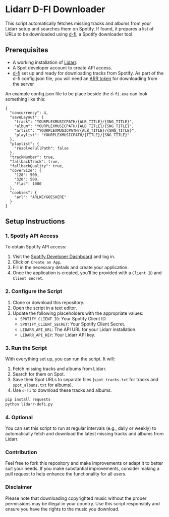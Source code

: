 # Lidarr D-FI Downloader

This script automatically fetches missing tracks and albums from your Lidarr setup and searches them on Spotify. If found, it prepares a list of URLs to be downloaded using [d-fi](https://notabug.org/sayem314/d-fi), a Spotify downloader tool.

## Prerequisites

- A working installation of [Lidarr](https://lidarr.audio/).
- A Spot developer account to create API access.
- [d-fi](https://notabug.org/sayem314/d-fi) set up and ready for downloading tracks from Spotify. As part of the d-fi config.json file, you will need an [ARR token](https://rentry.org/firehawk52#deezer-arls) for downloading from the server

An example config.json file to be place beside the `d-fi.exe` can look something like this:
```
{
  "concurrency": 4,
  "saveLayout": {
    "track": "YOURPLEXMUSICPATH/{ALB_TITLE}/{SNG_TITLE}",
    "album": "YOURPLEXMUSICPATH/{ALB_TITLE}/{SNG_TITLE}",
    "artist": "YOURPLEXMUSICPATH/{ALB_TITLE}/{SNG_TITLE}",
    "playlist": "YOURPLEXMUSICPATH/{TITLE}/{SNG_TITLE}"
  },
  "playlist": {
    "resolveFullPath": false
  },
  "trackNumber": true,
  "fallbackTrack": true,
  "fallbackQuality": true,
  "coverSize": {
    "128": 500,
    "320": 500,
    "flac": 1000
  },
  "cookies": {
    "arl": "ARLKEYGOESHERE"
  }
}
```

## Setup Instructions

### 1. Spotify API Access

To obtain Spotify API access:

1. Visit the [Spotify Developer Dashboard](https://developer.spotify.com/dashboard/applications) and log in.
2. Click on `Create an App`.
3. Fill in the necessary details and create your application.
4. Once the application is created, you'll be provided with a `Client ID` and `Client Secret`.

### 2. Configure the Script

1. Clone or download this repository.
2. Open the script in a text editor.
3. Update the following placeholders with the appropriate values:
   - `SPOTIFY_CLIENT_ID`: Your Spotify Client ID.
   - `SPOTIFY_CLIENT_SECRET`: Your Spotify Client Secret.
   - `LIDARR_API_URL`: The API URL for your Lidarr installation.
   - `LIDARR_API_KEY`: Your Lidarr API key.

### 3. Run the Script

With everything set up, you can run the script. It will:

1. Fetch missing tracks and albums from Lidarr.
2. Search for them on Spot.
3. Save their Spot URLs to separate files (`spot_tracks.txt` for tracks and `spot_albums.txt` for albums).
4. Use `d-fi` to download these tracks and albums.

```bash
pip install requests
python lidarr-defi.py
```
### 4. Optional
You can set this script to run at regular intervals (e.g., daily or weekly) to automatically fetch and download the latest missing tracks and albums from Lidarr.

### Contribution
Feel free to fork this repository and make improvements or adapt it to better suit your needs. If you make substantial improvements, consider making a pull request to help enhance the functionality for all users.

### Disclaimer
Please note that downloading copyrighted music without the proper permissions may be illegal in your country. Use this script responsibly and ensure you have the rights to the music you download.
